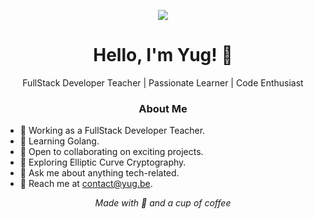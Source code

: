 <!-- Header with Computer Humor GIF -->
<p align="center">
  <img src="https://media.giphy.com/media/SYHz66JfYHbBtZXjHy/giphy.gif">
</p>

<h1 align="center">Hello, I'm Yug! 👋</h1>

<p align="center">
  FullStack Developer Teacher | Passionate Learner | Code Enthusiast
</p>

<h3 align="center">About Me</h3>

- 💼 Working as a FullStack Developer Teacher.
- 🌱 Learning Golang.
- 🚀 Open to collaborating on exciting projects.
- 🤔 Exploring Elliptic Curve Cryptography.
- 💬 Ask me about anything tech-related.
- 📧 Reach me at [contact@yug.be](mailto:contact@yug.be).


<!-- Footer -->
<p align="center">
  <i>Made with 💖 and a cup of coffee</i>
</p>
